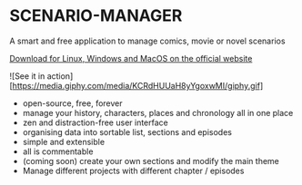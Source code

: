  # SCENARIO-MANAGER

A smart and free application to manage comics, movie or novel scenarios

[Download for Linux, Windows and MacOS on the official website](http:scenario-manager.net)

![See it in action][https://media.giphy.com/media/KCRdHUUaH8yYgoxwMI/giphy.gif]

* open-source, free, forever
* manage your history, characters, places and chronology all in one place
* zen and distraction-free user interface
* organising data into sortable list, sections and episodes
* simple and extensible
* all is commentable
* (coming soon) create your own sections and modify the main theme
* Manage different projects with different chapter / episodes
